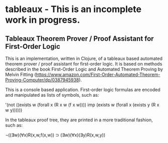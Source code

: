 # tableaux - This is an incomplete work in progress.

## Tableaux Theorem Prover / Proof Assistant for First-Order Logic
This is an implementation, written in Clojure, of a tableaux based automated theorem prover / proof assistant for first-order logic.  It is based on methods described in the book First-Order Logic and Automated Theorem Proving by Melvin Fitting (https://www.amazon.com/First-Order-Automated-Theorem-Proving-Computer/dp/0387945938).

This is a console based application.  First-order logic formulas are encoded and manipulated as lists of symbols, such as:

'(not ((exists w (forall x (R x w (f x w)))) imp (exists w (forall x (exists y (R x w y))))))

In the tableaux proof tree, they are printed in a more traditional fashion, such as:

¬((∃w)(∀x)R(x,w,f(x,w)) ⊃ (∃w)(∀x)(∃y)R(x,w,y))

